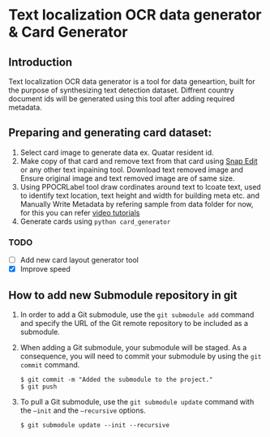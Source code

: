 # Text localization OCR data generator & Card Generator

## Introduction

Text localization OCR data generator is a tool for data geneartion, built for the purpose of synthesizing text detection dataset. Diffrent country document ids will be generated using this tool after adding required metadata.

## Preparing and generating card dataset:

1. Select card image to generate data ex. Quatar resident id.
2. Make copy of that card and remove text from that card using [Snap Edit](https://snapedit.app/) or any other text inpaining tool. Download text removed image and Ensure original image and text removed image are of same size.
3. Using PPOCRLabel tool draw cordinates around text to lcoate text, used to identify text location, text height and width for building meta etc. and Manually Write Metadata by refering sample from data folder for now, for this you can refer [video tutorials](https://drive.google.com/drive/u/0/folders/1d2SxJzMOtAVPnXUhYyVQYUcOxZjeWQqj)
4. Generate cards using `python card_generator`

### TODO

- [ ] Add new card layout generator tool
- [x] Improve speed

## How to add new Submodule repository in git 

1. In order to add a Git submodule, use the `git submodule add` command and specify the URL of the Git remote repository to be included as a submodule.

2. When adding a Git submodule, your submodule will be staged. As a consequence, you will need to commit your submodule by using the `git commit` command.

    ```
    $ git commit -m "Added the submodule to the project."
    $ git push
    ```

3. To pull a Git submodule, use the `git submodule update` command with the `–init` and the `–recursive` options.
    
    ```console
    $ git submodule update --init --recursive
    ```
